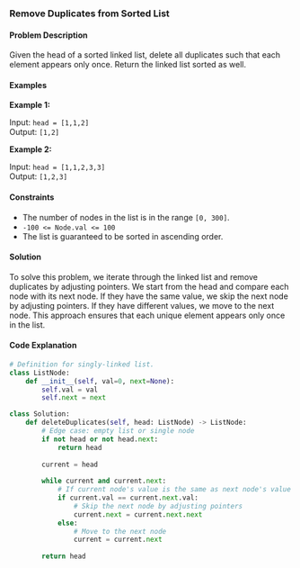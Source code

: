 ### Remove Duplicates from Sorted List

#### Problem Description

Given the head of a sorted linked list, delete all duplicates such that each element appears only once. Return the linked list sorted as well.

#### Examples

**Example 1:**

Input: `head = [1,1,2]`  
Output: `[1,2]`

**Example 2:**

Input: `head = [1,1,2,3,3]`  
Output: `[1,2,3]`

#### Constraints

- The number of nodes in the list is in the range `[0, 300]`.
- `-100 <= Node.val <= 100`
- The list is guaranteed to be sorted in ascending order.

#### Solution

To solve this problem, we iterate through the linked list and remove duplicates by adjusting pointers. We start from the head and compare each node with its next node. If they have the same value, we skip the next node by adjusting pointers. If they have different values, we move to the next node. This approach ensures that each unique element appears only once in the list.

#### Code Explanation

```python
# Definition for singly-linked list.
class ListNode:
    def __init__(self, val=0, next=None):
        self.val = val
        self.next = next

class Solution:
    def deleteDuplicates(self, head: ListNode) -> ListNode:
        # Edge case: empty list or single node
        if not head or not head.next:
            return head
        
        current = head
        
        while current and current.next:
            # If current node's value is the same as next node's value
            if current.val == current.next.val:
                # Skip the next node by adjusting pointers
                current.next = current.next.next
            else:
                # Move to the next node
                current = current.next
        
        return head
